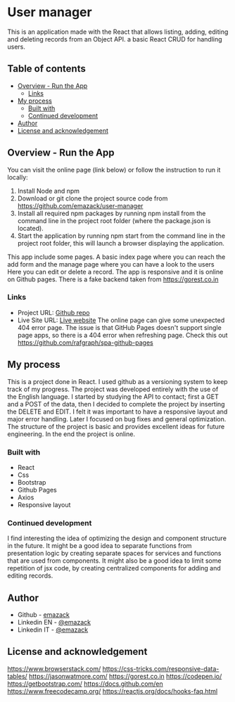 # User manager
This is an application made with the React that allows listing, adding, editing and deleting records from an Object API.
a basic React CRUD for handling users.

## Table of contents 

- [Overview - Run the App](#overview-run-the-app)
  - [Links](#links)
- [My process](#my-process)
  - [Built with](#built-with)
  - [Continued development](#continued-development)
- [Author](#author)
- [License and acknowledgement](#license-and-acknowledgement)

## Overview - Run the App

You can visit the online page (link below) or follow the instruction to run it locally:
1) Install Node and npm
2) Download or git clone the project source code from https://github.com/emazack/user-manager
3) Install all required npm packages by running npm install from the command line in the project root folder (where the package.json is located).
4) Start the application by running npm start from the command line in the project root folder, this will launch a browser displaying the application.

This app include some pages. A basic index page where you can reach the add form and the manage page where you can have a look to the users
Here you can edit or delete a record. The app is responsive and it is online on Github pages. There is a fake backend taken from https://gorest.co.in

### Links

- Project URL: [Github repo](https://github.com/emazack/user-manager)
- Live Site URL: [Live website](https://emazack.github.io/user-manager/)
The online page can give some unexpected 404 error page. The issue is that GitHub Pages doesn't support single page apps, so there is a 404 error when refreshing page. Check this out https://github.com/rafgraph/spa-github-pages

## My process

This is a project done in React. I used github as a versioning system to keep track of my progress. The project was developed entirely with the use of the English language. I started by studying the API to contact; first a GET and a POST of the data, then I decided to complete the project by inserting the DELETE and EDIT. I felt it was important to have a responsive layout and major error handling. Later I focused on bug fixes and general optimization. The structure of the project is basic and provides excellent ideas for future engineering. In the end the project is online.

### Built with

- React
- Css
- Bootstrap
- Github Pages
- Axios
- Responsive layout

### Continued development

I find interesting the idea of optimizing the design and component structure in the future. It might be a good idea to separate functions from presentation logic by creating separate spaces for services and functions that are used from components. It might also be a good idea to limit some repetition of jsx code, by creating centralized components for adding and editing records.

## Author

- Github - [emazack](https://github.com/emazack)
- Linkedin EN - [@emazack](https://www.linkedin.com/in/emazack/?locale=en_US)
- Linkedin IT - [@emazack](https://www.linkedin.com/in/emazack)

## License and acknowledgement
https://www.browserstack.com/
https://css-tricks.com/responsive-data-tables/
https://jasonwatmore.com/
https://gorest.co.in
https://codepen.io/
https://getbootstrap.com/
https://docs.github.com/en
https://www.freecodecamp.org/
https://reactjs.org/docs/hooks-faq.html
